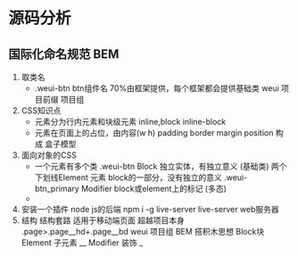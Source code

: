  # 源码分析
 
 ## 国际化命名规范 BEM

1. 取类名
    - .weui-btn
        btn组件名 70%由框架提供，每个框架都会提供基础类
        weui 项目前缀   项目组
2. CSS知识点
    - 元素分为行内元素和块级元素    inline,block    inline-block
    - 元素在页面上的占位，由内容(w h) padding border margin position 构成   盒子模型
3. 面向对象的CSS
    - 一个元素有多个类
        .weui-btn Block 独立实体，有独立意义 (基础类)
        两个下划线Element     元素 block的一部分，没有独立的意义
        .weui-btn_primary   Modifier block或element上的标记 (多态)
    - 
4. 安装一个插件
    node    js的后端
    npm i -g live-server
    live-server web服务器
5. 结构
     结构套路   适用于移动端页面 超越项目本身
     .page>.page__hd+.page__bd
      weui 项目组
     BEM 搭积木思想 
     Block块
     Element 子元素 __
     Modifier 装饰 _